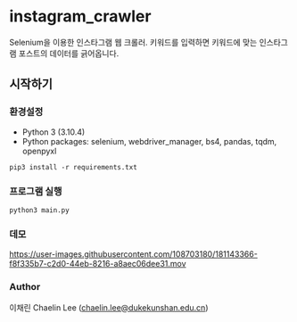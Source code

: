 # instagram_crawler

Selenium을 이용한 인스타그램 웹 크롤러. 키워드를 입력하면 키워드에 맞는 인스타그램 포스트의 데이터를 긁어옵니다.

## 시작하기

### 환경설정
- Python 3 (3.10.4)
- Python packages: selenium, webdriver_manager, bs4, pandas, tqdm, openpyxl

```
pip3 install -r requirements.txt
```

### 프로그램 실행
```
python3 main.py
```

### 데모

https://user-images.githubusercontent.com/108703180/181143366-f8f335b7-c2d0-44eb-8216-a8aec06dee31.mov

### Author

이채린 Chaelin Lee (chaelin.lee@dukekunshan.edu.cn)
